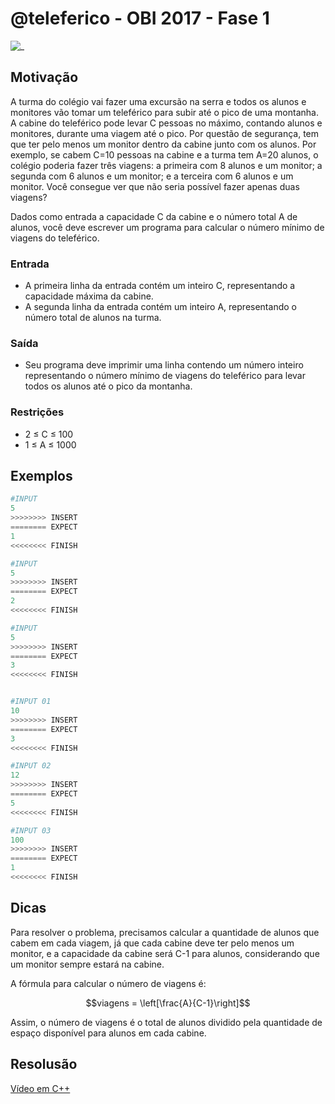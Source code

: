 # @teleferico - OBI 2017 - Fase 1

![_](https://raw.githubusercontent.com/qxcodefup/arcade/master/base/teleferico/cover.jpg)

## Motivação

A turma do colégio vai fazer uma excursão na serra e todos os alunos e monitores vão tomar um teleférico para subir até o pico de uma montanha. A cabine do teleférico pode levar C pessoas no máximo, contando alunos e monitores, durante uma viagem até o pico. Por questão de segurança, tem que ter pelo menos um monitor dentro da cabine junto com os alunos. Por exemplo, se cabem C=10 pessoas na cabine e a turma tem A=20 alunos, o colégio poderia fazer três viagens: a primeira com 8 alunos e um monitor; a segunda com 6 alunos e um monitor; e a terceira com 6 alunos e um monitor. Você consegue ver que não seria possível fazer apenas duas viagens?

Dados como entrada a capacidade C da cabine e o número total A de alunos, você deve escrever um programa para calcular o número mínimo de viagens do teleférico.

### Entrada

- A primeira linha da entrada contém um inteiro C, representando a capacidade máxima da cabine.
- A segunda linha da entrada contém um inteiro A, representando o número total de alunos na turma.

### Saída

- Seu programa deve imprimir uma linha contendo um número inteiro representando o número mínimo de viagens do teleférico para levar todos os alunos até o pico da montanha.

### Restrições

- 2 ≤ C ≤ 100
- 1 ≤ A ≤ 1000

## Exemplos

``` py
#INPUT
5
>>>>>>>> INSERT
======== EXPECT
1
<<<<<<<< FINISH
```

```py
#INPUT
5
>>>>>>>> INSERT
======== EXPECT
2
<<<<<<<< FINISH
```

```py
#INPUT
5
>>>>>>>> INSERT
======== EXPECT
3
<<<<<<<< FINISH


#INPUT 01
10
>>>>>>>> INSERT
======== EXPECT
3
<<<<<<<< FINISH
```

```py
#INPUT 02
12
>>>>>>>> INSERT
======== EXPECT
5
<<<<<<<< FINISH
```

```py
#INPUT 03
100
>>>>>>>> INSERT
======== EXPECT
1
<<<<<<<< FINISH
```

## Dicas

Para resolver o problema, precisamos calcular a quantidade de alunos que cabem em cada viagem, já que cada cabine deve ter pelo menos um monitor, e a capacidade da cabine será C-1 para alunos, considerando que um monitor sempre estará na cabine.

A fórmula para calcular o número de viagens é:

$$viagens = \left[\frac{A}{C-1}\right]$$

Assim, o número de viagens é o total de alunos dividido pela quantidade de espaço disponível para alunos em cada cabine.

## Resolusão

[Vídeo em C++](https://www.youtube.com/watch?v=w0oyrmeYHjY)
